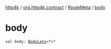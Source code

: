 [http4k](../../index.md) / [org.http4k.contract](../index.md) / [RouteMeta](index.md) / [body](./body.md)

# body

`val body: `[`BodyLens`](../../org.http4k.lens/-body-lens/index.md)`<*>?`